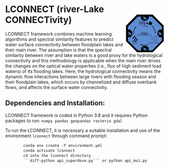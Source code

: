 # LCONNECT (river-Lake CONNECTivity) <img src="img/lconnect.svg" width="120" align="right" />

LCONNECT framework combines machine learning algorithms and spectral similarity features to predict water surface connectivity between floodplain lakes and their main river. The assumption is that the spectral similarity between river and lake waters is a good proxy for the hydrological connectivity and this methodology is applicable when the main river drives the changes on the optical water properties (i.e., flux of high sediment load waters) of its flooding lakes. Here, the hydrological connectivity means the dynamic flow interactions between large rivers with flooding season and their floodplain lakes, which occurs by channelized and diffuse overbank flows, and affects the surface water connectivity.

## Dependencies and Installation:
LCONNECT framework is coded in Python 3.8 and it requires Python packages to run: `numpy pandas geopandas rasterio gdal`

To run the LCONNECT, it is necessary a suitable installation and use of the environment `lconnect` through command prompt:

            conda env create -f environment.yml
            conda activate lconnect
            cd into the lconnect directory
            ```diff-python api_superdove.py``` or python api_msi.py

		





 


